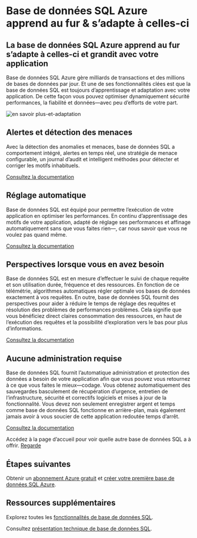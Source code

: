 <properties
   pageTitle="Base de données SQL Azure apprend au fur et s’adapte à celles-ci"
   description="Découvrez comment la base de données SQL apprend au fur et s’adapte à celles-ci"
   keywords=""
   services="sql-database"
   documentationCenter=""
   authors="CarlRabeler"
   manager="jhubbard"
   editor=""/>

<tags
   ms.service="sql-database"
   ms.devlang="NA"
   ms.topic="article"
   ms.tgt_pltfrm="NA"
   ms.workload="data-management"
   ms.date="10/13/2016"
   ms.author="carlrab"/>

# <a name="azure-sql-database-learns-amp-adapts"></a>Base de données SQL Azure apprend au fur &amp; s’adapte à celles-ci


## <a name="how-azure-sql-database-learns-adapts-and-grows-with-your-application"></a>La base de données SQL Azure apprend au fur s’adapte à celles-ci et grandit avec votre application

Base de données SQL Azure gère milliards de transactions et des millions de bases de données par jour. Et une de ses fonctionnalités clées est que la base de données SQL est toujours d’apprentissage et adaptation avec votre application. De cette façon vous pouvez optimiser dynamiquement sécurité performances, la fiabilité et données&mdash;avec peu d’efforts de votre part.

![en savoir plus-et-adaptation](./media/sql-database-learn-and-adapt/sql-database-learn-and-adapt.png)

## <a name="threat-detection-and-alerts"></a>Alertes et détection des menaces  
Avec la détection des anomalies et menaces, base de données SQL a comportement intégré, alertes en temps réel, une stratégie de menace configurable, un journal d’audit et intelligent méthodes pour détecter et corriger les motifs inhabituels.

[Consultez la documentation](sql-database-threat-detection-get-started.md)

## <a name="automatic-tuning"></a>Réglage automatique
Base de données SQL est équipé pour permettre l’exécution de votre application en optimiser les performances. En continu d’apprentissage des motifs de votre application, adapté de réglage ses performances et affinage automatiquement sans que vous faites rien&mdash;, car nous savoir que vous ne voulez pas quand même.


[Consultez la documentation](http://go.microsoft.com/fwlink/?LinkID=787566)

## <a name="insights-when-you-need-them"></a>Perspectives lorsque vous en avez besoin
Base de données SQL est en mesure d’effectuer le suivi de chaque requête et son utilisation durée, fréquence et des ressources. En fonction de ce télémétrie, algorithmes automatiques régler optimale vos bases de données exactement à vos requêtes. En outre, base de données SQL fournit des perspectives pour aider à réduire le temps de réglage des requêtes et résolution des problèmes de performances problèmes. Cela signifie que vous bénéficiez direct claires consommation des ressources, en haut de l’exécution des requêtes et la possibilité d’exploration vers le bas pour plus d’informations.

[Consultez la documentation](http://go.microsoft.com/fwlink/?LinkID=787567)

## <a name="no-administration-required"></a>Aucune administration requise
Base de données SQL fournit l’automatique administration et protection des données a besoin de votre application afin que vous pouvez vous retournez à ce que vous faites le mieux&mdash;codage. Vous obtenez automatiquement des sauvegardes basculement de récupération d’urgence, entretien de l’infrastructure, sécurité et correctifs logiciels et mises à jour de la fonctionnalité. Vous devez non seulement enregistrer argent et temps comme base de données SQL fonctionne en arrière-plan, mais également jamais avoir à vous soucier de cette application redoutée temps d’arrêt.

[Consultez la documentation](http://go.microsoft.com/fwlink/?LinkID=787568)

Accédez à la page d’accueil pour voir quelle autre base de données SQL a à offrir.
[Regarde](https://azure.microsoft.com/services/sql-database/) 

## <a name="next-steps"></a>Étapes suivantes

Obtenir un [abonnement Azure gratuit](https://azure.microsoft.com/get-started/) et [créer votre première base de données SQL Azure](sql-database-get-started.md).

## <a name="additional-resources"></a>Ressources supplémentaires

Explorez toutes les [fonctionnalités de base de données SQL](https://azure.microsoft.com/services/sql-database/).
 
Consultez [présentation technique de base de données SQL](sql-database-technical-overview.md).
